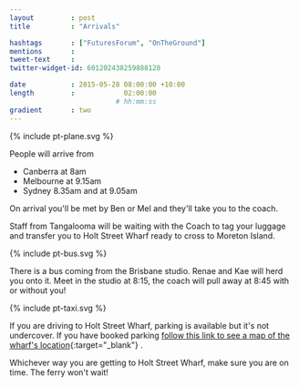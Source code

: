 ```yaml
---
layout         : post
title          : "Arrivals"

hashtags       : ["FuturesForum", "OnTheGround"]
mentions       :
tweet-text     :
twitter-widget-id: 601202438259888128

date           : 2015-05-28 08:00:00 +10:00
length         :            02:00:00
                          # hh:mm:ss
gradient       : two
---
```


{% include pt-plane.svg %}

People will arrive from

* Canberra at 8am
* Melbourne at 9.15am
* Sydney 8.35am and at 9.05am

On arrival you'll be met by Ben or Mel and they'll take you to the coach.

Staff from Tangalooma will be waiting with the Coach to tag your luggage and transfer you to Holt Street Wharf ready to cross to Moreton Island.

{% include pt-bus.svg %}

There is a bus coming from the Brisbane studio. Renae and Kae will herd you onto it. Meet in the studio at 8:15, the coach will pull away at 8:45 with or without you!

{% include pt-taxi.svg %}

If you are driving to Holt Street Wharf, parking is available but it's not undercover. If you have booked parking 
[follow this link to see a map of the wharf's location](https://goo.gl/maps/d1NZE){:target="_blank"} .

Whichever way you are getting to Holt Street Wharf, make sure you are on time. The ferry won't wait!

